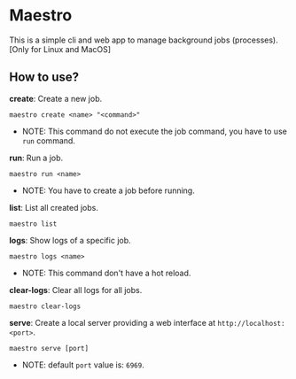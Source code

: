 # Maestro

This is a simple cli and web app to manage background jobs (processes). [Only for Linux and MacOS]

## How to use?

**create**: Create a new job.

```shell
maestro create <name> "<command>"
```

- NOTE: This command do not execute the job command, you have to use `run` command.

**run**: Run a job.

```shell
maestro run <name>
```

- NOTE: You have to create a job before running.

**list**: List all created jobs.

```shell
maestro list
```

**logs**: Show logs of a specific job.

```shell
maestro logs <name>
```

- NOTE: This command don't have a hot reload.

**clear-logs**: Clear all logs for all jobs.

```shell
maestro clear-logs
```

**serve**: Create a local server providing a web interface at `http://localhost:<port>`.

```shell
maestro serve [port]
```

- NOTE: default `port` value is: `6969`.
